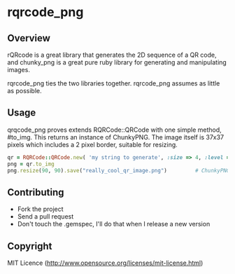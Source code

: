 # rqrcode_png

## Overview
rQRcode is a great library that generates the 2D sequence of a QR code, and chunky_png is a great pure ruby library for generating and manipulating images.

rqrcode_png ties the two libraries together. rqrcode_png assumes as little as possible.

## Usage
qrqcode_png proves extends RQRCode::QRCode with one simple method, #to_img. This returns an instance of ChunkyPNG. The image itself is 37x37 pixels which includes a 2 pixel border, suitable for resizing.
```ruby
qr = RQRCode::QRCode.new( 'my string to generate', :size => 4, :level => :h )
png = qr.to_img
png.resize(90, 90).save("really_cool_qr_image.png")			# ChunkyPNG methods
```

## Contributing
* Fork the project
* Send a pull request
* Don't touch the .gemspec, I'll do that when I release a new version

## Copyright

MIT Licence (http://www.opensource.org/licenses/mit-license.html)

